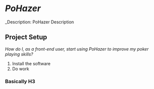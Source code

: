 # _PoHazer_
_Description: PoHazer Description

## Project Setup
_How do I, as a front-end user, start using PoHazer to improve my poker playing skills?_
1. Install the software
2. Do work

### Basically H3